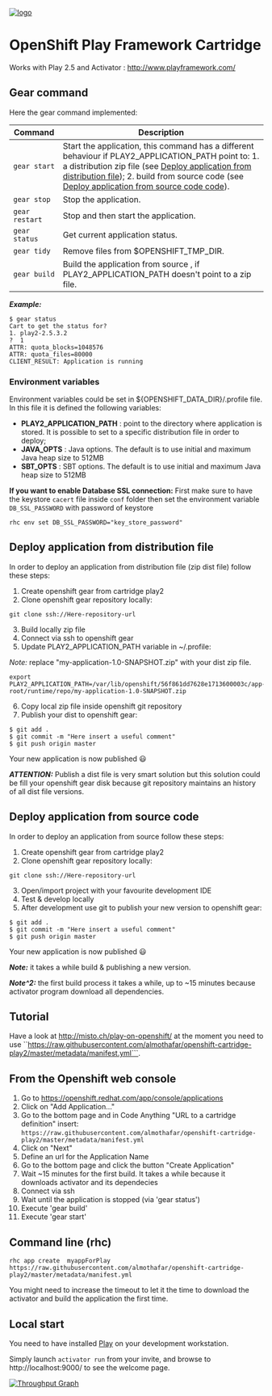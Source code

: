 [![logo](https://www.playframework.com/assets/images/logos/play_full_color.png)](http://www.playframework.com/)

# OpenShift Play Framework Cartridge
Works with Play 2.5 and Activator : http://www.playframework.com/

## Gear command
Here the gear command implemented:

| Command | Description |
| --- | --- |
| `gear start` | Start the application, this command has a different behaviour if PLAY2_APPLICATION_PATH point to: 1. a distribution zip file (see [Deploy application from distribution file](#deploy-application-from-distribution-file)); 2. build from source code (see [Deploy application from source code code](#deploy-application-from-source-code)). |
| `gear stop` | Stop the application. |
| `gear restart` | Stop and then start the application. |
| `gear status` | Get current application status. |
| `gear tidy` | Remove files from $OPENSHIFT_TMP_DIR. |
| `gear build` | Build the application from source , if PLAY2_APPLICATION_PATH doesn't point to a zip file. |

_**Example:**_
```
$ gear status
Cart to get the status for?
1. play2-2.5.3.2
?  1
ATTR: quota_blocks=1048576
ATTR: quota_files=80000
CLIENT_RESULT: Application is running
```

### Environment variables
Environment variables could be set in ${OPENSHIFT_DATA_DIR}/.profile file.
In this file it is defined the following variables:
  - **PLAY2_APPLICATION_PATH** : point to the directory where application is stored. It is possible to set to a specific distribution file in order to deploy;
  - **JAVA_OPTS** : Java options. The default is to use initial and maximum Java heap size to 512MB
  - **SBT_OPTS** : SBT options. The default is to use initial and maximum Java heap size to 512MB

  
**If you want to enable Database SSL connection:**
First make sure to have the keystore ```cacert``` file inside ```conf``` folder then set the environment variable ```DB_SSL_PASSWORD``` with password of keystore
```
rhc env set DB_SSL_PASSWORD="key_store_password"
```


## Deploy application from distribution file
In order to deploy an application from distribution file (zip dist file) follow these steps:
  1. Create openshift gear from cartridge play2
  2. Clone openshift gear repository locally:

  ```
  git clone ssh://Here-repository-url
  ```
  3. Build locally zip file
  4. Connect via ssh to openshift gear
  5. Update PLAY2_APPLICATION_PATH variable in ~/.profile:

  _Note:_ replace "my-application-1.0-SNAPSHOT.zip" with your dist zip file.

  ```
  export PLAY2_APPLICATION_PATH=/var/lib/openshift/56f861dd7628e1713600003c/app-root/runtime/repo/my-application-1.0-SNAPSHOT.zip
  ```
  6. Copy local zip file inside openshift git repository
  7. Publish your dist to openshift gear:

  ```
  $ git add .
  $ git commit -m "Here insert a useful comment"
  $ git push origin master
  ```

Your new application is now published :smiley:

_**ATTENTION:**_ Publish a dist file is very smart solution but this solution could be fill your openshift gear disk because git repository maintains an history of all dist file versions.

## Deploy application from source code
In order to deploy an application from source follow these steps:
  1. Create openshift gear from cartridge play2
  2. Clone openshift gear repository locally:

  ```
  git clone ssh://Here-repository-url
  ```
  3. Open/import project with your favourite development IDE
  4. Test & develop locally
  5. After development use git to publish your new version to openshift gear:

  ```
  $ git add .
  $ git commit -m "Here insert a useful comment"
  $ git push origin master
  ```

Your new application is now published :smiley:

_**Note:**_ it takes a while build & publishing a new version.

_**Note^2:**_ the first build process it takes a while, up to ~15 minutes because activator program download all dependencies.

## Tutorial
Have a look at http://misto.ch/play-on-openshift/
at the moment you need to use ``https://raw.githubusercontent.com/almothafar/openshift-cartridge-play2/master/metadata/manifest.yml```.

## From the Openshift web console

1. Go to https://openshift.redhat.com/app/console/applications
2. Click on "Add Application…"
3. Go to the bottom page and in Code Anything "URL to a cartridge definition" insert:
`https://raw.githubusercontent.com/almothafar/openshift-cartridge-play2/master/metadata/manifest.yml`
4. Click on "Next"
5. Define an url for the Application Name
6. Go to the bottom page and click the button "Create Application"
7. Wait ~15 minutes for the first build. It takes a while because it downloads activator and its dependecies
8. Connect via ssh
9. Wait until the application is stopped (via 'gear status')
10. Execute 'gear build'
11. Execute 'gear start'


## Command line (rhc)

```
rhc app create  myappForPlay  https://raw.githubusercontent.com/almothafar/openshift-cartridge-play2/master/metadata/manifest.yml
```

You might need to increase the timeout to let it the time to download the activator and build the application the first time.

## Local start

You need to have installed [Play](http://www.playframework.com/) on your development workstation.

Simply launch ```activator run``` from your invite, and browse to http://localhost:9000/ to see the welcome page.

[![Throughput Graph](https://graphs.waffle.io/almothafar/openshift-cartridge-play2/throughput.svg)](https://waffle.io/almothafar/openshift-cartridge-play2/metrics/throughput)

